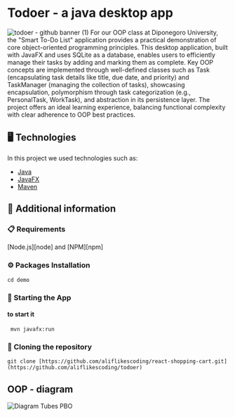# Todoer - a java desktop app
![todoer - github banner (1)](https://github.com/user-attachments/assets/ca60cf63-82fc-44e2-8ca4-0632c561e813)
For our OOP class at Diponegoro University, the "Smart To-Do List" application provides a practical demonstration of core object-oriented programming principles. This desktop application, built with JavaFX and uses SQLite as a database, enables users to efficiently manage their tasks by adding and marking them as complete. Key OOP concepts are implemented through well-defined classes such as Task (encapsulating task details like title, due date, and priority) and TaskManager (managing the collection of tasks), showcasing encapsulation, polymorphism through task categorization (e.g., PersonalTask, WorkTask), and abstraction in its persistence layer. The project offers an ideal learning experience, balancing functional complexity with clear adherence to OOP best practices.

## 🖥️ Technologies

In this project we used technologies such as:

- [Java](https://www.java.com/en/)
- [JavaFX](https://openjfx.io/)
- [Maven](https://maven.apache.org/)

## 📖 Additional information

### 📋 Requirements

[Node.js][node] and [NPM][npm]

### ⚙️ Packages Installation

```shell
cd demo
```

### 🚀 Starting the App 

#### to start it

```shell
 mvn javafx:run
```

### 🔗 Cloning the repository

```shell
git clone [https://github.com/aliflikescoding/react-shopping-cart.git](https://github.com/aliflikescoding/todoer)
```

## OOP - diagram
![Diagram Tubes PBO](https://github.com/user-attachments/assets/0f7f7743-9524-4a8c-b070-0f0c5744cb46)
